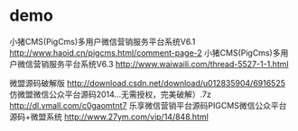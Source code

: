 demo
====
小猪CMS(PigCms)多用户微信营销服务平台系统V6.1   http://www.haoid.cn/pigcms.html/comment-page-2
小猪CMS(PigCms)多用户微信营销服务平台系统V6.3 http://www.waiwaili.com/thread-5527-1-1.html

微盟源码破解版 http://download.csdn.net/download/u012835904/6916525
仿微盟微信公众平台源码2014...无需授权，完美破解）.7z http://dl.vmall.com/c0gaomtnt7
乐享微信营销平台源码PIGCMS微信公众平台源码+微盟系统 http://www.27ym.com/vip/14/848.html
